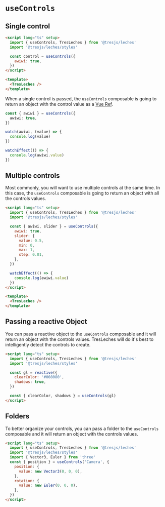 # `useControls`

## Single control

```html
<script lang="ts" setup>
  import { useControls, TresLeches } from '@tresjs/leches'
  import '@tresjs/leches/styles'

  const control = useControls({
    awiwi: true,
  })
</script>

<template>
  <TresLeches />
</template>
```

<SingleControlDemo />

When a single control is passed, the `useControls` composable is going to return an object with the control value as a [Vue Ref](https://vuejs.org/api/reactivity-core.html#ref).

```ts
const { awiwi } = useControls({
  awiwi: true,
})

watch(awiwi, (value) => {
  console.log(value)
})

watchEffect(() => {
  console.log(awiwi.value)
})
```

## Multiple controls

Most commonly, you will want to use multiple controls at the same time. In this case, the `useControls` composable is going to return an object with all the controls values.

```html
<script lang="ts" setup>
  import { useControls, TresLeches } from '@tresjs/leches'
  import '@tresjs/leches/styles'

  const { awiwi, slider } = useControls({
    awiwi: true,
    slider: {
      value: 0.5,
      min: 0,
      max: 1,
      step: 0.01,
    },
  })

  watchEffect(() => {
    console.log(awiwi.value)
  })
</script>

<template>
  <TresLeches />
</template>
```

<MultipleControlDemo />

## Passing a reactive Object

You can pass a reactive object to the `useControls` composable and it will return an object with the controls values. TresLeches will do it's best to intelligently detect the controls to create.

```html
<script lang="ts" setup>
  import { useControls, TresLeches } from '@tresjs/leches'
  import '@tresjs/leches/styles'

  const gl = reactive({
    clearColor: '#008080',
    shadows: true,
  })

  const { clearColor, shadows } = useControls(gl)
</script>
```

## Folders

To better organize your controls, you can pass a folder to the `useControls` composable and it will return an object with the controls values.

```html
<script lang="ts" setup>
  import { useControls, TresLeches } from '@tresjs/leches'
  import '@tresjs/leches/styles'
  import { Vector3, Euler } from 'three'
  const { position } = useControls('Camera', {
    position: {
      value: new Vector3(0, 0, 0),
    },
    rotation: {
      value: new Euler(0, 0, 0),
    },
  })
</script>
```

<FolderDemo />
